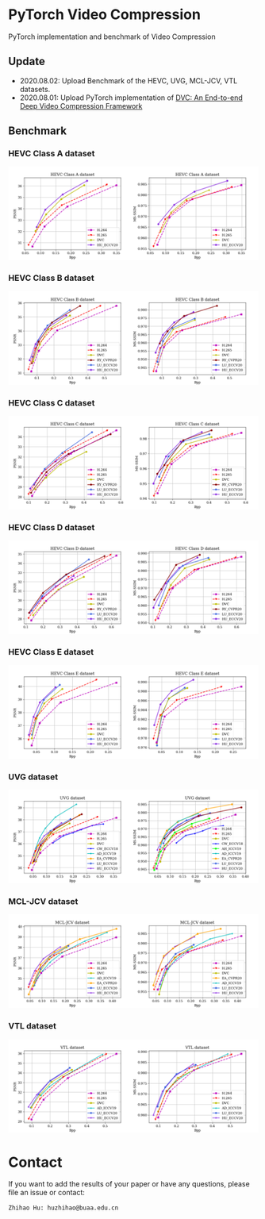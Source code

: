 # PyTorch Video Compression
PyTorch implementation and benchmark of Video Compression

## Update
* 2020.08.02: Upload Benchmark of the HEVC, UVG, MCL-JCV, VTL datasets.
* 2020.08.01: Upload PyTorch implementation of [DVC: An End-to-end Deep Video Compression Framework](https://arxiv.org/abs/1812.00101)

## Benchmark


### HEVC Class A dataset
![](Benchmark/HEVCresults/HEVCClass_A.png)
### HEVC Class B dataset
![](Benchmark/HEVCresults/HEVCClass_B.png)
### HEVC Class C dataset
![](Benchmark/HEVCresults/HEVCClass_C.png)
### HEVC Class D dataset
![](Benchmark/HEVCresults/HEVCClass_D.png)
### HEVC Class E dataset
![](Benchmark/HEVCresults/HEVCClass_E.png)
### UVG dataset
![](Benchmark/UVGresults/UVG.png)
### MCL-JCV dataset
![](Benchmark/MCLresults/MCL.png)
### VTL dataset
![](Benchmark/VTLresults/VTL.png)


# Contact

If you want to add the results of your paper or have any questions, please file an issue or contact:

    Zhihao Hu: huzhihao@buaa.edu.cn